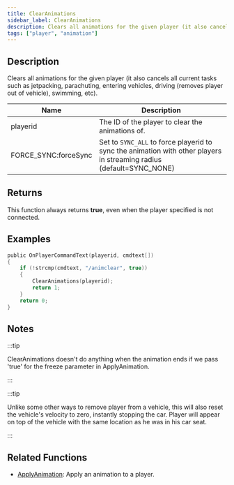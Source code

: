 ```yaml
---
title: ClearAnimations
sidebar_label: ClearAnimations
description: Clears all animations for the given player (it also cancels all current tasks such as jetpacking, parachuting, entering vehicles, driving (removes player out of vehicle), swimming, etc).
tags: ["player", "animation"]
---
```


## Description

Clears all animations for the given player (it also cancels all current tasks such as jetpacking, parachuting, entering vehicles, driving (removes player out of vehicle), swimming, etc).

| Name                 | Description                                                                                                          |
| -------------------- | -------------------------------------------------------------------------------------------------------------------- |
| playerid             | The ID of the player to clear the animations of.                                                                     |
| FORCE_SYNC:forceSync | Set to `SYNC_ALL` to force playerid to sync the animation with other players in streaming radius (default=SYNC_NONE) |

## Returns

This function always returns **true**, even when the player specified is not connected.

## Examples

```c
public OnPlayerCommandText(playerid, cmdtext[])
{
    if (!strcmp(cmdtext, "/animclear", true))
    {
        ClearAnimations(playerid);
        return 1;
    }
    return 0;
}
```

## Notes

:::tip

ClearAnimations doesn't do anything when the animation ends if we pass 'true' for the freeze parameter in ApplyAnimation.

:::

:::tip

Unlike some other ways to remove player from a vehicle, this will also reset the vehicle's velocity to zero, instantly stopping the car. Player will appear on top of the vehicle with the same location as he was in his car seat.

:::

## Related Functions

- [ApplyAnimation](ApplyAnimation): Apply an animation to a player.
